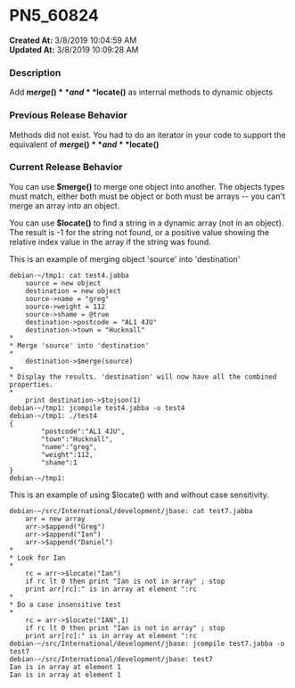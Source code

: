# PN5_60824

**Created At:** 3/8/2019 10:04:59 AM  
**Updated At:** 3/8/2019 10:09:28 AM  


### Description

Add **$merge()**and**$locate()** as internal methods to dynamic objects



### Previous Release Behavior

Methods did not exist. You had to do an iterator in your code to support the equivalent of **$merge()** and **$locate()**



### Current Release Behavior

You can use **$merge()** to merge one object into another. The objects types must match, either both must be object or both must be arrays -- you can't merge an array into an object.

You can use **$locate()** to find a string in a dynamic array (not in an object). The result is -1 for the string not found, or a positive value showing the relative index value in the array if the string was found.

This is an example of merging object 'source' into 'destination'



```
debian-~/tmp1: cat test4.jabba
    source = new object
    destination = new object
    source->name = "greg"
    source->weight = 112
    source->shame = @true
    destination->postcode = "AL1 4JU"
    destination->town = "Hucknall"
*
* Merge 'source' into 'destination'
*
    destination->$merge(source)
*
* Display the results. 'destination' will now have all the combined properties.
*
    print destination->$tojson(1)
debian-~/tmp1: jcompile test4.jabba -o test4
debian-~/tmp1: ./test4
{
        "postcode":"AL1 4JU",
        "town":"Hucknall",
        "name":"greg",
        "weight":112,
        "shame":1
}
debian-~/tmp1: 
```

This is an example of using $locate() with and without case sensitivity.

```
debian-~/src/International/development/jbase: cat test7.jabba
    arr = new array
    arr->$append("Greg")
    arr->$append("Ian")
    arr->$append("Daniel")
*
* Look for Ian
*
    rc = arr->$locate("Ian")
    if rc lt 0 then print "Ian is not in array" ; stop
    print arr[rc]:" is in array at element ":rc
*
* Do a case insensitive test
*
    rc = arr->$locate("IAN",1)
    if rc lt 0 then print "Ian is not in array" ; stop
    print arr[rc]:" is in array at element ":rc
debian-~/src/International/development/jbase: jcompile test7.jabba -o test7
debian-~/src/International/development/jbase: test7
Ian is in array at element 1
Ian is in array at element 1
```
